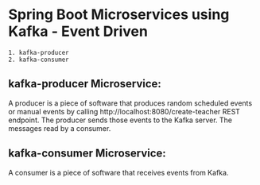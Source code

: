 # Spring Boot Microservices using Kafka - Event Driven

```
1. kafka-producer
2. kafka-consumer
```

## kafka-producer Microservice:

A producer is a piece of software that produces random scheduled events or 
manual events by calling http://localhost:8080/create-teacher REST endpoint. 
The producer sends those events to the Kafka server. The messages read by a 
consumer.

## kafka-consumer Microservice:

A consumer is a piece of software that receives events from Kafka.



